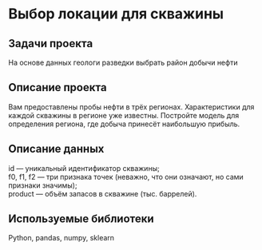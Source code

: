 # Выбор локации для скважины

## Задачи проекта
На основе данных геологи разведки выбрать район добычи нефти

## Описание проекта
Вам предоставлены пробы нефти в трёх регионах. Характеристики для каждой скважины в регионе уже известны. Постройте модель для определения региона, где добыча принесёт наибольшую прибыль. 

## Описание данных  
id — уникальный идентификатор скважины;  
f0, f1, f2 — три признака точек (неважно, что они означают, но сами признаки значимы);  
product — объём запасов в скважине (тыс. баррелей).  

## Используемые библиотеки
Python, pandas, numpy, sklearn
